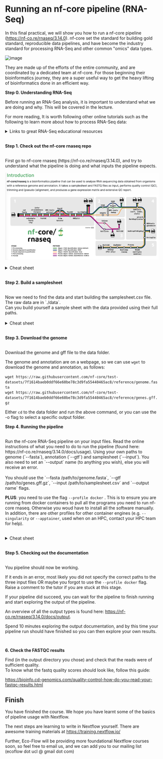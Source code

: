 # Running an nf-core pipeline (RNA-Seq)

In this final practical, we will show you how to run a nf-core pipeline (https://nf-co.re/rnaseq/3.14.0). nf-core set the standard for building gold standard, reproducible data pipelines, and have become the industry standard for processing RNA-Seq and other common "omics" data types.

![image](https://github.com/Eco-Flow/training/assets/9978862/cdb59557-128d-48f8-8df1-0a6b548f89e9)

They are made up of the efforts of the entire community, and are coordinated by a dedicated team at nf-core. For those beginning their bioinformatics journey, they are a super useful way to get the heavy lifting of bioinformatics done in an efficient way.


**Step 0. Understanding RNA-Seq**

Before running an RNA-Seq analysis, it is important to understand what we are doing and why. This will be covered in the lecture.

For more reading, It is worth following other online tutorials such as the following to learn more about how to process RNA-Seq data:


<details>
<summary>Links to great RNA-Seq educational resources</summary>
<br/>
https://www.azenta.com/blog/quick-start-guide-rna-seq-data-analysis#step1
<br/>
https://bioinformatics-core-shared-training.github.io/RNAseq-R/
<br/>
https://learn.gencore.bio.nyu.edu/rna-seq-analysis/
<br/>
</details>


<br/>


**Step 1. Check out the nf-core rnaseq repo**

<br/>
First go to nf-core rnaseq (https://nf-co.re/rnaseq/3.14.0), and try to understand what the pipeline is doing and what inputs the pipeline expects.

![nf-core rnaseq](./img/image.png)

<details>
<summary>Cheat sheet</summary>
<br/>
Hopefully you found that you require:
  
* a genome (in fasta) 

* an annotation (in gtf or gff3)

* an input samplesheet that contains links to the raw RNA-Seq fastq data
</details>
<br/>


**Step 2. Build a samplesheet**

<br/>
Now we need to find the data and start building the samplesheet.csv file. The raw data are in `./data`. 
<br/>Can you build yourself a sample sheet with the data provided using their full paths.
<br/>
<br/>
<details>
<summary>Cheat sheet</summary>
<br/>
sample,fastq_1,fastq_2,strandedness
CONTROL_REP1,AEG588A1_S1_L002_R1_001.fastq.gz,AEG588A1_S1_L002_R2_001.fastq.gz,auto
CONTROL_REP1,AEG588A1_S1_L003_R1_001.fastq.gz,AEG588A1_S1_L003_R2_001.fastq.gz,auto
CONTROL_REP1,AEG588A1_S1_L004_R1_001.fastq.gz,AEG588A1_S1_L004_R2_001.fastq.gz,auto

A sample sheet will contain a sample name, followed by the forward reads (normally R1), followed by the reverve reads (normally R2, if you have them)), followed by the strand information (if you want the pipeline to calculate this for you, you use auto, else you write unstranded, forward or reverse).
</details>
<br/>

**Step 3. Download the genome**

<br/>
Download the genome and gff file to the data folder.

The genome and annotation are on a webpage, so we can use `wget` to download the genome and annotation, as follows:

`wget https://raw.githubusercontent.com/nf-core/test-datasets/7f1614baeb0ddf66e60be78c3d9fa55440465ac8/reference/genome.fasta`
<br/>
`wget https://raw.githubusercontent.com/nf-core/test-datasets/7f1614baeb0ddf66e60be78c3d9fa55440465ac8/reference/genes.gff.gz`

Either `cd` to the data folder and run the above command, or you can use the -o flag to select a specific output folder.

**Step 4. Running the pipeline**

<br/>
Run the nf-core RNA-Seq pipeline on your input files. Read the online instructions of what you need to do to run the pipeline (found here: https://nf-co.re/rnaseq/3.14.0/docs/usage). Using your own paths to genome (`--fasta`), annotation (`--gtf`) and samplesheet (`--input`). You also need to set an `--output` name (to anything you wish), else you will receive an error.
<br/>
<br/>
You should use the `--fasta /path/to/genome.fasta`,  `--gtf /path/to/genes.gff.gz`, `--input /path/to/samplesheet.csv` and `--output name` flags.

**PLUS**: you need to use the flag `--profile docker` . This is to ensure you are running from docker containers to pull all the programs you need to run nf-core rnaseq. Otherwise you woud have to install all the software manually. In addition, there are other profiles for other container engines (e.g. `--singularity` or `--apptainer`, used when on an HPC, contact your HPC team for help).
<br/>
<br/>
<details>
<summary>Cheat sheet</summary>
<br/>
You command should look like:

`nextflow run nf-core/rnaseq` <br/>
--input /workspace/training/eco-flow-training/mysamplesheet \`<br/>`--gtf /workspace/training/eco-flow-training/annotation.gtf \`<br/>`--fasta /workspace/training/eco-flow-training/genome.fasta\`<br/>`--output my_results` 
</details>
<br/>

**Step 5. Checking out the documentation**

<br/>
You pipeline should now be working.
<br/>

If it ends in an error, most likely you did not specify the correct paths to the three input files OR maybe you forgot to use the `--profile docker` flag. Raise a comment to the tutor if you are stuck at this stage. 
<br/>

If your pipeline did succeed, you can wait for the pipeline to finish running and start exploring the output of the pipeline.

An overview of all the output types is found here: https://nf-co.re/rnaseq/3.14.0/docs/output. 

Spend 10 minutes exploring the output documentation, and by this time your pipeline run should have finished so you can then explore your own results. 

<br/>

**6. Check the FASTQC results**

Find (in the output directory you chose) and check that the reads were of sufficient quality.
<br/>
To know what the fastq quality scores should look like, follow this guide:

https://bioinfo.cd-genomics.com/quality-control-how-do-you-read-your-fastqc-results.html


## Finish

You have finished the course. We hope you have learnt some of the basics of pipeline usage with Nextflow. 

The next steps are learning to write in Nextflow yourself. There are awesome training materials at https://training.nextflow.io/

Further, Eco-Flow will be providing more foundational Nextflow courses soon, so feel free to email us, and we can add you to our mailing list (ecoflow dot ucl @ gmail dot com)